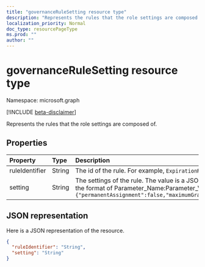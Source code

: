 ```yaml
---
title: "governanceRuleSetting resource type"
description: "Represents the rules that the role settings are composed of."
localization_priority: Normal
doc_type: resourcePageType
ms.prod: ""
author: ""
---
```


# governanceRuleSetting resource type

Namespace: microsoft.graph

[!INCLUDE [beta-disclaimer](../../includes/beta-disclaimer.md)]

Represents the rules that the role settings are composed of.


## Properties
|Property 	   | Type         |Description|
|:-------------|:-------------|:----------|
|ruleIdentifier|String        |The id of the rule. For example, ``ExpirationRule`` and ``MfaRule``.|
|setting       |String        |The settings of the rule. The value is a JSON string with a list of pairs in the format of Parameter_Name:Parameter_Value. For example, `{"permanentAssignment":false,"maximumGrantPeriodInMinutes":129600}`|

## JSON representation

Here is a JSON representation of the resource.

<!-- {
  "blockType": "resource",
  "@odata.type": "microsoft.graph.governanceRuleSetting"
}-->


```json
{
  "ruleIdentifier": "String",
  "setting": "String"
}

```

<!-- uuid: 8fcb5dbc-d5aa-4681-8e31-b001d5168d79
2015-10-25 14:57:30 UTC -->
<!--
{
  "type": "#page.annotation",
  "description": "governanceRuleSetting",
  "keywords": "",
  "section": "documentation",
  "tocPath": "",
  "suppressions": []
}
-->

